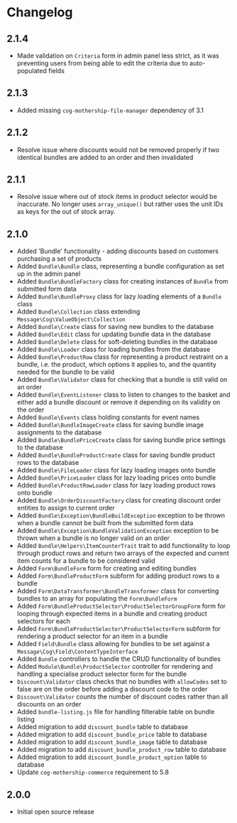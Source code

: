 # Changelog

## 2.1.4

- Made validation on `Criteria` form in admin panel less strict, as it was preventing users from being able to edit the criteria due to auto-populated fields

## 2.1.3

- Added missing `cog-mothership-file-manager` dependency of 3.1

## 2.1.2

- Resolve issue where discounts would not be removed properly if two identical bundles are added to an order and then invalidated

## 2.1.1

- Resolve issue where out of stock items in product selector would be inaccurate. No longer uses `array_unique()` but rather uses the unit IDs as keys for the out of stock array.

## 2.1.0

- Added 'Bundle' functionality - adding discounts based on customers purchasing a set of products
- Added `Bundle\Bundle` class, representing a bundle configuration as set up in the admin panel
- Added `Bundle\BundleFactory` class for creating instances of `Bundle` from submitted form data
- Added `Bundle\BundleProxy` class for lazy loading elements of a `Bundle` class
- Added `Bundle\Collection` class extending `Message\Cog\ValueObject\Collection`
- Added `Bundle\Create` class for saving new bundles to the database
- Added `Bundle\Edit` class for updating bundle data in the database
- Added `Bundle\Delete` class for soft-deleting bundles in the database
- Added `Bundle\Loader` class for loading bundles from the database
- Added `Bundle\ProductRow` class for representing a product restraint on a bundle, i.e. the product, which options it applies to, and the quantity needed for the bundle to be valid
- Added `Bundle\Validator` class for checking that a bundle is still valid on an order
- Added `Bundle\EventListener` class to listen to changes to the basket and either add a bundle discount or remove it depending on its validity on the order
- Added `Bundle\Events` class holding constants for event names
- Added `Bundle\BundleImageCreate` class for saving bundle image assignments to the database
- Added `Bundle\BundlePriceCreate` class for saving bundle price settings to the database
- Added `Bundle\BundleProductCreate` class for saving bundle product rows to the database
- Added `Bundle\FileLoader` class for lazy loading images onto bundle
- Added `Bundle\PriceLoader` class for lazy loading prices onto bundle
- Added `Bundle\ProductRowLoader` class for lazy loading product rows onto bundle
- Added `Bundle\OrderDiscountFactory` class for creating discount order entities to assign to current order
- Added `Bundle\Exception\BundleBuildException` exception to be thrown when a bundle cannot be built from the submitted form data
- Added `Bundle\Exception\BundleValidationException` exception to be thrown when a bundle is no longer valid on an order
- Added `Bundle\Helpers\ItemCounterTrait` trait to add functionality to loop through product rows and return two arrays of the expected and current item counts for a bundle to be considered valid
- Added `Form\BundleForm` form for creating and editing bundles
- Added `Form\BundleProductForm` subform for adding product rows to a bundle
- Added `Form\DataTransformer\BundleTransformer` class for converting bundles to an array for populating the `Form\BundleForm`
- Added `Form\BundleProductSelector\ProductSelectorGroupForm` form for looping through expected items in a bundle and creating product selectors for each
- Added `Form\BundleProductSelector\ProductSelectorForm` subform for rendering a product selector for an item in a bundle
- Added `Field\Bundle` class allowing for bundles to be set against a `Message\Cog\Field\ContentTypeInterface`
- Added `Bundle` controllers to handle the CRUD functionality of bundles
- Added `Module\Bundle\ProductSelector` controller for rendering and handling a specialise product selector form for the bundle
- `Discount\Validator` class checks that no bundles with `allowCodes` set to false are on the order before adding a discount code to the order
- `Discount\Validator` counts the number of discount codes rather than all discounts on an order
- Added `bundle-listing.js` file for handling filterable table on bundle listing
- Added migration to add  `discount_bundle` table to database
- Added migration to add  `discount_bundle_price` table to database
- Added migration to add  `discount_bundle_image` table to database
- Added migration to add  `discount_bundle_product_row` table to database
- Added migration to add  `discount_bundle_product_option` table to database
- Update `cog-mothership-commerce` requirement to 5.8

## 2.0.0

- Initial open source release